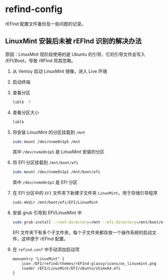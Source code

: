 # refind-config

rEFInd 配置文件备份及一些问题的记录。

## LinuxMint 安装后未被 rEFInd 识别的解决办法

原因：LinuxMint 现阶段使用的是 Ubuntu 的引导，它的引导文件会写入 /EFI/Boot，导致 rRFInd 将其忽略。

1. 从 Ventoy 启动 LinuxMint 镜像，进入 Live 环境

2. 启动终端

3. 查看分区

   ```bash
   lsblk -f
   ```

4. 查看分区大小

   ```bash
   lsblk
   ```

5. 将安装 LinuxMint 的分区挂载到 `/mnt`

   ```bash
   sudo mount /dev/nvme0n1p5 /mnt
   ```

   其中 `/dev/nvme0n1p5` 是 LinuxMint 安装的分区

6. 将 EFI 分区挂载到 `/mnt/boot/efi`

   ```bash
   sudo mount /dev/nvme0n1p1 /mnt/boot/efi
   ```

   其中 `/dev/nvme0n1p1` 是 EFI 分区

7. 在 EFI 分区中的 `EFI` 文件夹下新建子文件夹 `LinuxMint`，用于存储引导程序

   ```bash
   sudo mkdir /mnt/boot/efi/EFI/LinuxMint
   ```

8. 安装 grub 引导到 EFI/LinuxMint 中

   ```bash
   sudo grub-install --root-directory=/mnt --efi-directory=/mnt/boot/efi/EFI/LinuxMint
   ```

   EFI 文件夹下有多个子文件夹，每个子文件夹都存放一个操作系统的启动文件，这样便于 rEFInd 配置。

9. 在 `refind.conf` 中手动添加启动项

   ```txt
   menuentry "LinuxMint" {
       icon /EFI/refind/themes/rEFInd-glassy/icons/os_linuxmint.png
       loader /EFI/LinuxMint/EFI/ubuntu/shimx64.efi
   }
   ```

